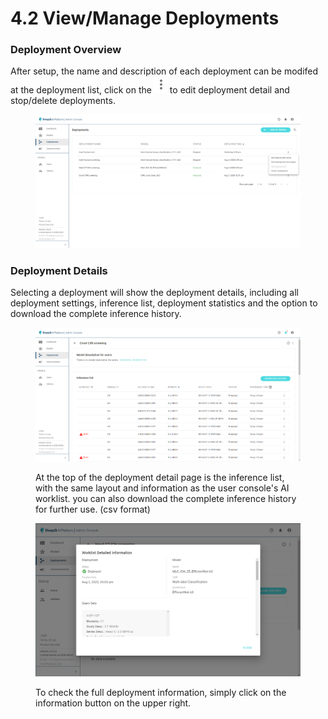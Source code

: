 # 4.2 View/Manage Deployments

### Deployment Overview

After setup, the name and description of each deployment can be modifed at the deployment list, click on the ![](../../.gitbook/assets/adm-icon-1.png) to edit deployment detail and stop/delete deployments.

<figure><img src="../../.gitbook/assets/Deeploy-adm-4-2-1.png" alt=""><figcaption></figcaption></figure>

### Deployment Details

Selecting a deployment will show the deployment details, including all deployment settings, inference list, deployment statistics and the option to download the complete inference history.

<figure><img src="../../.gitbook/assets/Deeploy-adm-4-2-0.png" alt=""><figcaption><p>At the top of the deployment detail page is the inference list, with the same layout and information as the user console's AI worklist. you can also download the complete inference history for further use. (csv format)</p></figcaption></figure>

<figure><img src="../../.gitbook/assets/Deeploy-adm-4-2-0-2.png" alt=""><figcaption><p>To check the full deployment information, simply click on the information button on the upper right.  </p></figcaption></figure>
